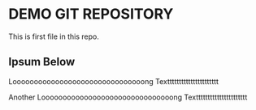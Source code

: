 # DEMO GIT REPOSITORY

This is first file in this repo.

## Ipsum Below

Looooooooooooooooooooooooooooooong Textttttttttttttttttttttt

Another Looooooooooooooooooooooooooooooong Textttttttttttttttttttttt